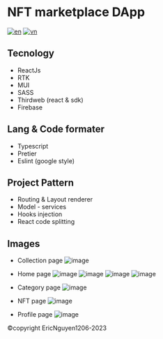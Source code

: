 # NFT marketplace DApp

[![en](https://img.shields.io/badge/lang-en-red.svg)](https://github.com/EricNguyen1206/my-nfts-marketplace/blob/main/README.md)
[![vn](https://img.shields.io/badge/lang-vn-red.svg)](https://github.com/EricNguyen1206/my-nfts-marketplace/blob/main/README.vn.md)

## Tecnology

-   ReactJs
-   RTK
-   MUI
-   SASS
-   Thirdweb (react & sdk)
-   Firebase

## Lang & Code formater

-   Typescript
-   Pretier
-   Eslint (google style)

## Project Pattern

-   Routing & Layout renderer
-   Model - services
-   Hooks injection
-   React code splitting

## Images

-   Collection page
    ![image](https://user-images.githubusercontent.com/63888253/223163662-9a792dda-3180-4ee7-b283-5ddc3844661e.png)

-   Home page
    ![image](https://user-images.githubusercontent.com/63888253/223164003-c4db983d-02de-4ded-8ab3-25fe4b378f8c.png)
    ![image](https://user-images.githubusercontent.com/63888253/223164112-a12ffde1-84c4-49e9-9229-f80c24429fd6.png)
    ![image](https://user-images.githubusercontent.com/63888253/223164220-b92fc9f4-6575-4780-8ca7-8856f7424f91.png)
    ![image](https://user-images.githubusercontent.com/63888253/223164312-c783cfb7-0450-49ba-a185-9edb0ff33695.png)

-   Category page
    ![image](https://user-images.githubusercontent.com/63888253/223165485-ebde104c-121c-4347-af29-413151b4999e.png)

-   NFT page
    ![image](https://user-images.githubusercontent.com/63888253/223164718-4bbd1126-8ae6-4e96-8923-2cdd08c3301e.png)

-   Profile page
    ![image](https://user-images.githubusercontent.com/63888253/223164875-20f8fbe7-6123-4dce-9d6e-f6917701d221.png)

©copyright EricNguyen1206-2023
